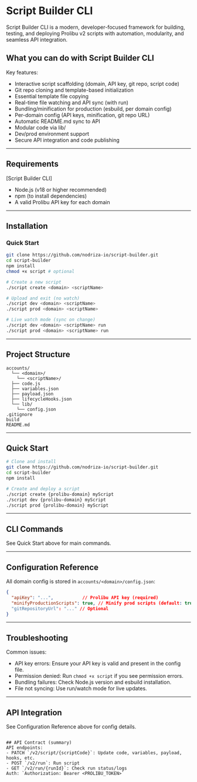 
# Script Builder CLI


Script Builder CLI is a modern, developer-focused framework for building, testing, and deploying Prolibu v2 scripts with automation, modularity, and seamless API integration.

## What you can do with Script Builder CLI

Key features:
- Interactive script scaffolding (domain, API key, git repo, script code)
- Git repo cloning and template-based initialization
- Essential template file copying
- Real-time file watching and API sync (with run)
- Bundling/minification for production (esbuild, per domain config)
- Per-domain config (API keys, minification, git repo URL)
- Automatic README.md sync to API
- Modular code via lib/
- Dev/prod environment support
- Secure API integration and code publishing

---

## Requirements

[Script Builder CLI]
- Node.js (v18 or higher recommended)
- npm (to install dependencies)
- A valid Prolibu API key for each domain
---

## Installation

### Quick Start

```bash
git clone https://github.com/nodriza-io/script-builder.git
cd script-builder
npm install
chmod +x script # optional

# Create a new script
./script create <domain> <scriptName>

# Upload and exit (no watch)
./script dev <domain> <scriptName>
./script prod <domain> <scriptName>

# Live watch mode (sync on change)
./script dev <domain> <scriptName> run
./script prod <domain> <scriptName> run
```

---

## Project Structure

```
accounts/
  └── <domain>/
    └── <scriptName>/
  ├── code.js
  ├── variables.json
  ├── payload.json
  ├── lifecycleHooks.json
  └── lib/
    └── config.json
.gitignore
build
README.md
```

---

## Quick Start

```bash
# Clone and install
git clone https://github.com/nodriza-io/script-builder.git
cd script-builder
npm install

# Create and deploy a script
./script create {prolibu-domain} myScript
./script dev {prolibu-domain} myScript
./script prod {prolibu-domain} myScript
```

---

## CLI Commands

See Quick Start above for main commands.

---

## Configuration Reference

All domain config is stored in `accounts/<domain>/config.json`:

```json
{
  "apiKey": "...",           // Prolibu API key (required)
  "minifyProductionScripts": true, // Minify prod scripts (default: true)
  "gitRepositoryUrl": "..." // Optional
}
```

---

## Troubleshooting

Common issues:
- API key errors: Ensure your API key is valid and present in the config file.
- Permission denied: Run `chmod +x script` if you see permission errors.
- Bundling failures: Check Node.js version and esbuild installation.
- File not syncing: Use run/watch mode for live updates.


---

## API Integration
See Configuration Reference above for config details.
```

## API Contract (summary)
API endpoints:
- PATCH `/v2/script/{scriptCode}`: Update code, variables, payload, hooks, etc.
- POST `/v2/run`: Run script
- GET `/v2/run/{runId}`: Check run status/logs
Auth: `Authorization: Bearer <PROLIBU_TOKEN>`